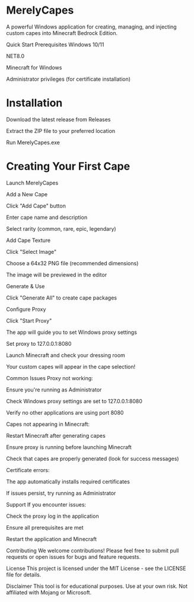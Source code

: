 # MerelyCapes
A powerful Windows application for creating, managing, and injecting custom capes into Minecraft Bedrock Edition.

Quick Start
Prerequisites
Windows 10/11

NET8.0

Minecraft for Windows

Administrator privileges (for certificate installation)

# Installation
Download the latest release from Releases

Extract the ZIP file to your preferred location

Run MerelyCapes.exe

# Creating Your First Cape

Launch MerelyCapes

Add a New Cape

Click "Add Cape" button

Enter cape name and description

Select rarity (common, rare, epic, legendary)

Add Cape Texture

Click "Select Image"

Choose a 64x32 PNG file (recommended dimensions)

The image will be previewed in the editor

Generate & Use

Click "Generate All" to create cape packages

Configure Proxy

Click "Start Proxy"

The app will guide you to set Windows proxy settings

Set proxy to 127.0.0.1:8080

Launch Minecraft and check your dressing room

Your custom capes will appear in the cape selection!

Common Issues
Proxy not working:

Ensure you're running as Administrator

Check Windows proxy settings are set to 127.0.0.1:8080

Verify no other applications are using port 8080

Capes not appearing in Minecraft:

Restart Minecraft after generating capes

Ensure proxy is running before launching Minecraft

Check that capes are properly generated (look for success messages)

Certificate errors:

The app automatically installs required certificates

If issues persist, try running as Administrator

Support
If you encounter issues:

Check the proxy log in the application

Ensure all prerequisites are met

Restart the application and Minecraft

Contributing
We welcome contributions! Please feel free to submit pull requests or open issues for bugs and feature requests.

License
This project is licensed under the MIT License - see the LICENSE file for details.

Disclaimer
This tool is for educational purposes. Use at your own risk. Not affiliated with Mojang or Microsoft.
